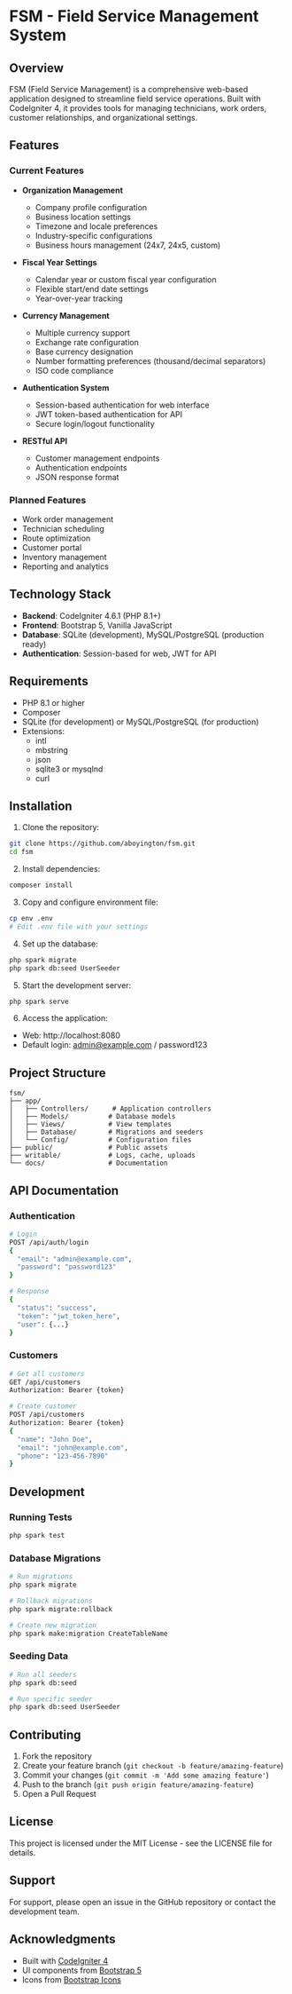 # FSM - Field Service Management System

## Overview

FSM (Field Service Management) is a comprehensive web-based application designed to streamline field service operations. Built with CodeIgniter 4, it provides tools for managing technicians, work orders, customer relationships, and organizational settings.

## Features

### Current Features
- **Organization Management**
  - Company profile configuration
  - Business location settings
  - Timezone and locale preferences
  - Industry-specific configurations
  - Business hours management (24x7, 24x5, custom)

- **Fiscal Year Settings**
  - Calendar year or custom fiscal year configuration
  - Flexible start/end date settings
  - Year-over-year tracking

- **Currency Management**
  - Multiple currency support
  - Exchange rate configuration
  - Base currency designation
  - Number formatting preferences (thousand/decimal separators)
  - ISO code compliance

- **Authentication System**
  - Session-based authentication for web interface
  - JWT token-based authentication for API
  - Secure login/logout functionality

- **RESTful API**
  - Customer management endpoints
  - Authentication endpoints
  - JSON response format

### Planned Features
- Work order management
- Technician scheduling
- Route optimization
- Customer portal
- Inventory management
- Reporting and analytics

## Technology Stack

- **Backend**: CodeIgniter 4.6.1 (PHP 8.1+)
- **Frontend**: Bootstrap 5, Vanilla JavaScript
- **Database**: SQLite (development), MySQL/PostgreSQL (production ready)
- **Authentication**: Session-based for web, JWT for API

## Requirements

- PHP 8.1 or higher
- Composer
- SQLite (for development) or MySQL/PostgreSQL (for production)
- Extensions:
  - intl
  - mbstring
  - json
  - sqlite3 or mysqlnd
  - curl

## Installation

1. Clone the repository:
```bash
git clone https://github.com/aboyington/fsm.git
cd fsm
```

2. Install dependencies:
```bash
composer install
```

3. Copy and configure environment file:
```bash
cp env .env
# Edit .env file with your settings
```

4. Set up the database:
```bash
php spark migrate
php spark db:seed UserSeeder
```

5. Start the development server:
```bash
php spark serve
```

6. Access the application:
- Web: http://localhost:8080
- Default login: admin@example.com / password123

## Project Structure

```
fsm/
├── app/
│   ├── Controllers/      # Application controllers
│   ├── Models/          # Database models
│   ├── Views/           # View templates
│   ├── Database/        # Migrations and seeders
│   └── Config/          # Configuration files
├── public/              # Public assets
├── writable/            # Logs, cache, uploads
└── docs/                # Documentation
```

## API Documentation

### Authentication
```bash
# Login
POST /api/auth/login
{
  "email": "admin@example.com",
  "password": "password123"
}

# Response
{
  "status": "success",
  "token": "jwt_token_here",
  "user": {...}
}
```

### Customers
```bash
# Get all customers
GET /api/customers
Authorization: Bearer {token}

# Create customer
POST /api/customers
Authorization: Bearer {token}
{
  "name": "John Doe",
  "email": "john@example.com",
  "phone": "123-456-7890"
}
```

## Development

### Running Tests
```bash
php spark test
```

### Database Migrations
```bash
# Run migrations
php spark migrate

# Rollback migrations
php spark migrate:rollback

# Create new migration
php spark make:migration CreateTableName
```

### Seeding Data
```bash
# Run all seeders
php spark db:seed

# Run specific seeder
php spark db:seed UserSeeder
```

## Contributing

1. Fork the repository
2. Create your feature branch (`git checkout -b feature/amazing-feature`)
3. Commit your changes (`git commit -m 'Add some amazing feature'`)
4. Push to the branch (`git push origin feature/amazing-feature`)
5. Open a Pull Request

## License

This project is licensed under the MIT License - see the LICENSE file for details.

## Support

For support, please open an issue in the GitHub repository or contact the development team.

## Acknowledgments

- Built with [CodeIgniter 4](https://codeigniter.com/)
- UI components from [Bootstrap 5](https://getbootstrap.com/)
- Icons from [Bootstrap Icons](https://icons.getbootstrap.com/)
